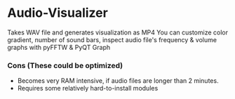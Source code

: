 # Audio-Visualizer
Takes WAV file and generates visualization as MP4
You can customize color gradient, number of sound bars, inspect audio file's frequency & volume graphs with pyFFTW & PyQT Graph


### Cons (These could be optimized)
* Becomes very RAM intensive, if audio files are longer than 2 minutes.
* Requires some relatively hard-to-install modules
